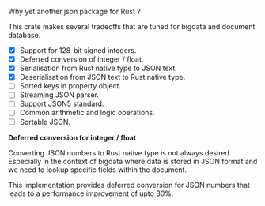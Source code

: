 Why yet another json package for Rust ?

This crate makes several tradeoffs that are tuned for bigdata
and document database.

* [x] Support for 128-bit signed integers.
* [x] Deferred conversion of integer / float.
* [x] Serialisation from Rust native type to JSON text.
* [x] Deserialisation from JSON text to Rust native type.
* [ ] Sorted keys in property object.
* [ ] Streaming JSON parser.
* [ ] Support [JSON5](json5.org) standard.
* [ ] Common arithmetic and logic operations.
* [ ] Sortable JSON.

**Deferred conversion for integer / float**

Converting JSON numbers to Rust native type is not always desired.
Especially in the context of bigdata where data is stored in JSON
format and we need to lookup specific fields within the document.

This implementation provides deferred conversion for JSON numbers
that leads to a performance improvement of upto 30%.
